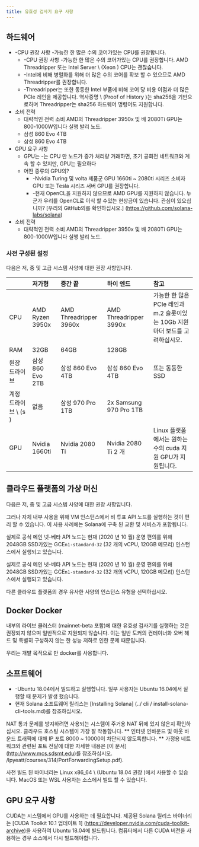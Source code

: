 ```yaml
---
title: 유효성 검사기 요구 사항
---
```


## 하드웨어

- -CPU 권장 사항 -가능한 한 많은 수의 코어가있는 CPU를 권장합니다.
  - -CPU 권장 사항 -가능한 한 많은 수의 코어가있는 CPU를 권장합니다. AMD Threadripper 또는 Intel Server \ (Xeon \) CPU는 괜찮습니다.
  - -Intel에 비해 병렬화를 위해 더 많은 수의 코어를 확보 할 수 있으므로 AMD Threadripper를 권장합니다.
  - -Threadripper는 또한 동등한 Intel 부품에 비해 코어 당 비용 이점과 더 많은 PCIe 레인을 제공합니다. 역사증명 \ (Proof of History \)는 sha256을 기반으로하며 Threadripper는 sha256 하드웨어 명령어도 지원합니다.
- 소비 전력
  - 대략적인 전력 소비 AMD의 Threadripper 3950x 및 배 2080Ti GPU는 800-1000W입니다 실행 발리 노드.
  - 삼성 860 Evo 4TB
  - 삼성 860 Evo 4TB
- GPU 요구 사항
  - GPU는 -는 CPU 만 노드가 증가 처리량 거래하면, 초기 공회전 네트워크와 계속 할 수 있지만, GPU는 필요하다
  - 어떤 종류의 GPU의?
    - -Nvidia Turing 및 volta 제품군 GPU 1660ti ~ 2080ti 시리즈 소비자 GPU 또는 Tesla 시리즈 서버 GPU를 권장합니다.
    - -현재 OpenCL을 지원하지 않으므로 AMD GPU를 지원하지 않습니다. 누군가 우리를 OpenCL로 이식 할 수있는 현상금이 있습니다. 관심이 있으십니까? \[우리의 GitHub의를 확인하십시오.\] (https://github.com/solana-labs/solana)
- 소비 전력
  - 대략적인 전력 소비 AMD의 Threadripper 3950x 및 배 2080Ti GPU는 800-1000W입니다 실행 발리 노드.

### 사전 구성된 설정

다음은 저, 중 및 고급 시스템 사양에 대한 권장 사항입니다.

|                       | 저가형           | 중간 끝                | 하이 엔드              | 참고                                                                          |
| :-------------------- | :--------------- | :--------------------- | :--------------------- | :---------------------------------------------------------------------------- |
| CPU                   | AMD Ryzen 3950x  | AMD Threadripper 3960x | AMD Threadripper 3990x | 가능한 한 많은 PCIe 레인과 m.2 슬롯이있는 10Gb 지원 마더 보드를 고려하십시오. |
| RAM                   | 32GB             | 64GB                   | 128GB                  |                                                                               |
| 원장 드라이브         | 삼성 860 Evo 2TB | 삼성 860 Evo 4TB       | 삼성 860 Evo 4TB       | 또는 동등한 SSD                                                               |
| 계정 드라이브 \ (s \) | 없음             | 삼성 970 Pro 1TB       | 2x Samsung 970 Pro 1TB |                                                                               |
| GPU                   | Nvidia 1660ti    | Nvidia 2080 Ti         | Nvidia 2080 Ti 2 개    | Linux 플랫폼에서는 원하는 수의 cuda 지원 GPU가 지원됩니다.                    |

## 클라우드 플랫폼의 가상 머신

다음은 저, 중 및 고급 시스템 사양에 대한 권장 사항입니다.

그러나 자체 내부 사용을 위해 VM 인스턴스에서 비 투표 API 노드를 실행하는 것이 편리 할 수 ​​있습니다. 이 사용 사례에는 Solana에 구축 된 교환 및 서비스가 포함됩니다.

실제로 공식 메인 넷-베타 API 노드는 현재 (2020 년 10 월) 운영 편의를 위해 2048GB SSD가있는 GCE`n1-standard-32` (32 개의 vCPU, 120GB 메모리) 인스턴스에서 실행되고 있습니다.

실제로 공식 메인 넷-베타 API 노드는 현재 (2020 년 10 월) 운영 편의를 위해 2048GB SSD가있는 GCE`n1-standard-32` (32 개의 vCPU, 120GB 메모리) 인스턴스에서 실행되고 있습니다.

다른 클라우드 플랫폼의 경우 유사한 사양의 인스턴스 유형을 선택하십시오.

## Docker Docker

내부의 라이브 클러스터 (mainnet-beta 포함)에 대한 유효성 검사기를 실행하는 것은 권장되지 않으며 일반적으로 지원되지 않습니다. 이는 일반 도커의 컨테이너화 오버 헤드 및 특별히 구성하지 않는 한 성능 저하로 인한 문제 때문입니다.

우리는 개발 목적으로 만 docker를 사용합니다.

## 소프트웨어

- -Ubuntu 18.04에서 빌드하고 실행합니다. 일부 사용자는 Ubuntu 16.04에서 실행할 때 문제가 발생 했습니다.
- 현재 Solana 소프트웨어 릴리스는 \[Installing Solana\] (../ cli / install-solana-cli-tools.md)를 참조하십시오.

NAT 통과 문제를 방지하려면 사용되는 시스템이 주거용 NAT 뒤에 있지 않은지 확인하십시오. 클라우드 호스팅 시스템이 가장 잘 작동합니다. ** 인터넷 인바운드 및 아웃 바운드 트래픽에 대해 IP 포트 8000 ~ 10000이 차단되지 않도록합니다. ** 가정용 네트워크와 관련된 포트 전달에 대한 자세한 내용은 \[이 문서\] (http://www.mcs.sdsmt.edu)를 참조하십시오. /lpyeatt/courses/314/PortForwardingSetup.pdf).

사전 빌드 된 바이너리는 Linux x86_64 \ (Ubuntu 18.04 권장 \)에서 사용할 수 있습니다. MacOS 또는 WSL 사용자는 소스에서 빌드 할 수 있습니다.

## GPU 요구 사항

CUDA는 시스템에서 GPU를 사용하는 데 필요합니다. 제공된 Solana 릴리스 바이너리는 \[CUDA Toolkit 10.1 업데이트 1\] (https://developer.nvidia.com/cuda-toolkit-archive)을 사용하여 Ubuntu 18.04에 빌드됩니다. 컴퓨터에서 다른 CUDA 버전을 사용하는 경우 소스에서 다시 빌드해야합니다.
